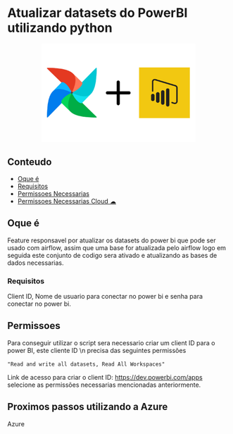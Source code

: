# Atualizar datasets do PowerBI utilizando python

<p align="center">
  <img src="/src/airflow+power_bi.png" width="350" title="Airflow com power bi" alt="airflow">
</p>

## Conteudo

- [Oque é](#getting_started)
- [Requisitos](#requisitos)
- [Permissoes Necessarias](#Permissoes_Necessarias)
- [Permissoes Necessarias Cloud ☁](#Azure)


## Oque é <a name = "getting_started"></a>

Feature responsavel por atualizar os datasets do power bi que pode ser usado com airflow, assim que uma base for atualizada pelo airflow logo em seguida este conjunto de codigo sera ativado e atualizando as bases de dados necessarias.

### Requisitos <a name = "requisitos"></a>

Client ID, Nome de usuario para conectar no power bi e senha para conectar no power bi.

## Permissoes <a name = "Permissoes_Necessarias"></a>

Para conseguir utilizar o script sera necessario criar um client ID para o power BI, este cliente ID \n
precisa das seguintes permissões 
```
"Read and write all datasets, Read All Workspaces"
```
Link de acesso para criar o client ID: https://dev.powerbi.com/apps selecione as permissões necessarias mencionadas anteriormente.

## Proximos passos utilizando a Azure <a name = "Azure"></a>

Azure